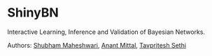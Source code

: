 # ShinyBN
Interactive Learning, Inference and Validation of Bayesian Networks.

Authors: [Shubham Maheshwari](https://github.com/shubham14101), [Anant Mittal](https://github.com/anant15), [Tavpritesh Sethi](https://github.com/Tavpritesh)
